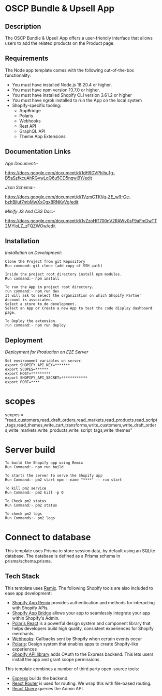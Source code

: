 # OSCP Bundle & Upsell App

## Description

The OSCP Bundle & Upsell App offers a user-friendly interface that allows users to add the related products on the Product page.

## Requirements

The Node app template comes with the following out-of-the-box functionality:

- You must have installed Node.js 18.20.4 or higher.
- You must have npm version 10.7.0 or higher.
- You must have installed Shopify CLI version 3.61.2 or higher
- You must have ngrok installed to run the App on the local system
- Shopify-specific tooling:
  - AppBridge
  - Polaris
  - Webhooks
  - Rest API
  - GraphQL API
  - Theme App Extensions

## Documentation Links

*App Document*:-

https://docs.google.com/document/d/1dH9DVPhIhu1g-B5aSzfkcuAhRGvwLqQ6u5CD5nqwj9Y/edit

*Json Schema*:-

https://docs.google.com/document/d/1VzmCTKVq-ZE_wR-Ge-bzhBjIuf7mbMwXxOgx8RNKyVg/edit

*Minify JS And CSS Doc*:-

https://docs.google.com/document/d/1vZzoHf1700nV2RAWv0sF9aFmDwTT2MYIoLZ_zFQZWOw/edit

## Installation

*Installation on Development*: 

    Clone the Project from git Repository
    Run command:-git clone (add copy of SSH path)

    Inside the project root directory install npm modules.
    Run command:- npm install

    To run the App in project root directory.
    run command:- npm run dev
    It will ask to select the organization on which Shopify Partner Account is associated.
    Select a store to do development.
    Select an App or Create a new App to test the code display dashboard page. 

    To Deploy the extension.
    run command:- npm run deploy

## Deployment

*Deployment for Production on E2E Server*

    Set environment variables on server.
    export SHOPIFY_API_KEY=*******
    export SCOPES=******
    export HOST=*********
    export SHOPIFY_API_SECRET=************
    export PORT=****

# scopes
scopes = "read_customers,read_draft_orders,read_markets,read_products,read_script_tags,read_themes,write_cart_transforms,write_customers,write_draft_orders,write_markets,write_products,write_script_tags,write_themes"

# Server build
    To build the Shopify app using Remix
    Run Command:- npm run build 

    To starts the server to serve the Shopify app
    Run Command:- pm2 start npm --name "****" -- run start                  

    To kill pm2 service
    Run Command:- pm2 kill -p 0

    To Check pm2 status
    Run Command:- pm2 status

    To check pm2 logs
    Run Commands:- pm2 logs

# Connect to database

This template uses Prisma to store session data, by default using an SQLite database. The database is defined as a Prisma schema in prisma/schema.prisma.

## Tech Stack

This template uses [Remix](https://remix.run). The following Shopify tools are also included to ease app development:

- [Shopify App Remix](https://shopify.dev/docs/api/shopify-app-remix) provides authentication and methods for interacting with Shopify APIs.
- [Shopify App Bridge](https://shopify.dev/docs/apps/tools/app-bridge) allows your app to seamlessly integrate your app within Shopify's Admin.
- [Polaris React](https://polaris.shopify.com/) is a powerful design system and component library that helps developers build high quality, consistent experiences for Shopify merchants.
- [Webhooks](https://github.com/Shopify/shopify-app-js/tree/main/packages/shopify-app-remix#authenticating-webhook-requests): Callbacks sent by Shopify when certain events occur
- [Polaris](https://polaris.shopify.com/): Design system that enables apps to create Shopify-like experiences
- [Shopify API library](https://github.com/Shopify/shopify-node-api) adds OAuth to the Express backend. This lets users install the app and grant scope permissions.

This template combines a number of third party open-source tools:

- [Express](https://expressjs.com/) builds the backend.
- [React Router](https://reactrouter.com/) is used for routing. We wrap this with file-based routing.
- [React Query](https://react-query.tanstack.com/) queries the Admin API.